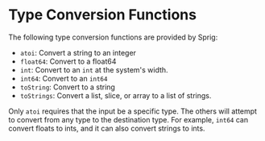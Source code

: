 # Type Conversion Functions

The following type conversion functions are provided by Sprig:

- `atoi`: Convert a string to an integer
- `float64`: Convert to a float64
- `int`: Convert to an `int` at the system's width.
- `int64`: Convert to an `int64`
- `toString`: Convert to a string
- `toStrings`: Convert a list, slice, or array to a list of strings.

Only `atoi` requires that the input be a specific type. The others will attempt
to convert from any type to the destination type. For example, `int64` can convert
floats to ints, and it can also convert strings to ints.
